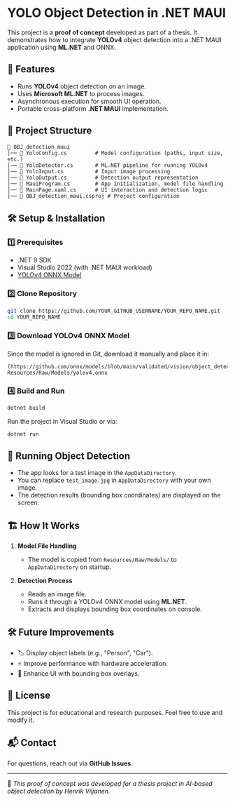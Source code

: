 # YOLO Object Detection in .NET MAUI

This project is a **proof of concept** developed as part of a thesis. It demonstrates how to integrate **YOLOv4** object detection into a .NET MAUI application using **ML.NET** and ONNX.

## 🚀 Features
- Runs **YOLOv4** object detection on an image.
- Uses **Microsoft ML.NET** to process images.
- Asynchronous execution for smooth UI operation.
- Portable cross-platform **.NET MAUI** implementation.

## 📂 Project Structure
```
📁 OBJ_detection_maui
│── 📄 YoloConfig.cs         # Model configuration (paths, input size, etc.)
│── 📄 YoloDetector.cs       # ML.NET pipeline for running YOLOv4
│── 📄 YoloInput.cs          # Input image processing
│── 📄 YoloOutput.cs         # Detection output representation
│── 📄 MauiProgram.cs        # App initialization, model file handling
│── 📄 MainPage.xaml.cs      # UI interaction and detection logic
│── 📄 OBJ_detection_maui.csproj # Project configuration
```

## 🛠️ Setup & Installation

### 1️⃣ Prerequisites
- .NET 9 SDK
- Visual Studio 2022 (with .NET MAUI workload)
- [YOLOv4 ONNX Model](https://github.com/onnx/models/blob/main/validated/vision/object_detection_segmentation/yolov4/model/yolov4.onnx)

### 2️⃣ Clone Repository
```sh
git clone https://github.com/YOUR_GITHUB_USERNAME/YOUR_REPO_NAME.git
cd YOUR_REPO_NAME
```

### 3️⃣ Download YOLOv4 ONNX Model
Since the model is ignored in Git, download it manually and place it in:
```
(https://github.com/onnx/models/blob/main/validated/vision/object_detection_segmentation/yolov4/model/yolov4.onnx
Resources/Raw/Models/yolov4.onnx
```

### 4️⃣ Build and Run
```sh
dotnet build
```
Run the project in Visual Studio or via:
```sh
dotnet run
```

## 📸 Running Object Detection
- The app looks for a test image in the `AppDataDirectory`.
- You can replace `test_image.jpg` in `AppDataDirectory` with your own image.
- The detection results (bounding box coordinates) are displayed on the screen.

## 🏗️ How It Works
1. **Model File Handling**
   - The model is copied from `Resources/Raw/Models/` to `AppDataDirectory` on startup.

2. **Detection Process**
   - Reads an image file.
   - Runs it through a YOLOv4 ONNX model using **ML.NET**.
   - Extracts and displays bounding box coordinates on console.

## 🛠️ Future Improvements
- 🏷️ Display object labels (e.g., "Person", "Car").
- ⚡ Improve performance with hardware acceleration.
- 📱 Enhance UI with bounding box overlays.

## 📜 License
This project is for educational and research purposes. Feel free to use and modify it.

## 📬 Contact
For questions, reach out via **GitHub Issues**.

---
🚀 *This proof of concept was developed for a thesis project in AI-based object detection by Henrik Viljanen.*

